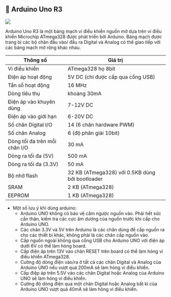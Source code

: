## 💎 Arduino Uno R3

![](https://lh3.googleusercontent.com/proxy/4fQ9s-WpLxZoNDwj6rdHP9GpiCXxn44ECngSlj6OqALFL5e2TDA1WbAgsGKr8Pu10WpNNlfBqURBb5mytg11Fhdzhn-2VjczQRhQdy9RhfcoeFFBNYkK29-Ox_YwFmv_XmB8X9Qc)

Arduino Uno R3 là một bảng mạch vi điều khiển nguồn mở dựa trên vi điều khiển Microchip ATmega328 được phát triển bởi Arduino. Bảng mạch được trang bị các bộ chân đầu vào/ đầu ra Digital và Analog có thể giao tiếp với các bảng mạch mở rộng khác nhau.

| Thông số                      | Giá trị                                         |
| ----------------------------- | ----------------------------------------------- |
| Vi điều khiển                 | ATmega328 họ 8bit                               |
| Điện áp hoạt động             | 5V DC (chỉ được cấp qua cổng USB)               |
| Tần số hoạt động              | 16 MHz                                          |
| Dòng tiêu thụ                 | khoảng 30mA                                     |
| Điện áp vào khuyên dùng       | 7-12V DC                                        |
| Điện áp vào giới hạn          | 6-20V DC                                        |
| Số chân Digital I/O           | 14 (6 chân hardware PWM)                        |
| Số chân Analog                | 6 (độ phân giải 10bit)                          |
| Dòng tối đa trên mỗi chân I/O | 30 mA                                           |
| Dòng ra tối đa (5V)           | 500 mA                                          |
| Dòng ra tối đa (3.3V)         | 50 mA                                           |
| Bộ nhớ flash                  | 32 KB (ATmega328) với 0.5KB dùng bởi bootloader |
| SRAM                          | 2 KB (ATmega328)                                |
| EEPROM                        | 1 KB (ATmega328)                                |

- Một số lưu ý khi dùng arduino:
  - Arduino UNO không có bảo vệ cắm ngược nguồn vào. Phải hết sức cẩn thận, kiểm tra các cực âm dương của nguồn trước khi cấp cho Arduino UNO.
  - Các chân 3.3V và 5V trên Arduino là các chân dùng để cấp nguồn ra cho các thiết bị khác, không phải là các chân cấp nguồn vào.
  - Cấp nguồn ngoài không qua cổng USB cho Arduino UNO với điện áp dưới 6V có thể làm hỏng board.
  - Cấp điện áp trên 13V vào chân RESET trên board có thể làm hỏng vi điều khiển ATmega328.
  - Cường độ dòng điện vào/ra ở tất cả các chân Digital và Analog của Arduino UNO nếu vượt quá 200mA sẽ làm hỏng vi điều khiển.
  - Cấp điệp áp trên 5.5V vào các chân Digital hoặc Analog của Arduino UNO sẽ làm hỏng vi điều khiển.
  - Cường độ dòng điện qua một chân Digital hoặc Analog bất kì của Arduino UNO vượt quá 40mA sẽ làm hỏng vi điều khiển.



